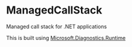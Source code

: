 # ManagedCallStack
Managed call stack for .NET applications

This is built using [Microsoft.Diagnostics.Runtime](https://www.nuget.org/packages/Microsoft.Diagnostics.Runtime/)
